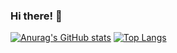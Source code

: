 ### Hi there! 👋
[![Anurag's GitHub stats](https://github-readme-stats.vercel.app/api?username=spiglebach&count_private=true&show_icons=true&theme=gruvbox&include_all_commits=true)](https://github.com/anuraghazra/github-readme-stats)
[![Top Langs](https://github-readme-stats.vercel.app/api/top-langs/?username=spiglebach&layout=compact&hide=shaderlab,hlsl&langs_count=6&theme=gruvbox)](https://github.com/anuraghazra/github-readme-stats)

<!--
**spiglebach/spiglebach** is a ✨ _special_ ✨ repository because its `README.md` (this file) appears on your GitHub profile.

Here are some ideas to get you started:

- 🔭 I’m currently working on ...
- 🌱 I’m currently learning ...
- 👯 I’m looking to collaborate on ...
- 🤔 I’m looking for help with ...
- 💬 Ask me about ...
- 📫 How to reach me: ...
- 😄 Pronouns: ...
- ⚡ Fun fact: ...
-->
